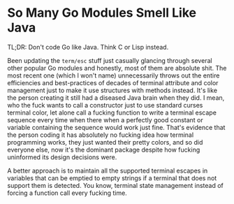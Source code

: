 # So Many Go Modules Smell Like Java

TL;DR: Don't code Go like Java. Think C or Lisp instead.

Been updating the `term/esc` stuff just casually glancing through
several other popular Go modules and honestly, most of them are absolute
shit. The most recent one (which I won't name) unnecessarily throws out
the entire efficiencies and best-practices of decades of terminal
attribute and color management just to make it use structures with
methods instead. It's like the person creating it still had a diseased
Java brain when they did. I mean, who the fuck wants to call a
constructor just to use standard curses terminal color, let alone call a
fucking function to write a terminal escape sequence every time when
there when a perfectly good constant or variable containing the sequence
would work just fine. That's evidence that the person coding it has
absolutely no fucking idea how terminal programming works, they just
wanted their pretty colors, and so did everyone else, now it's the
dominant package despite how fucking uninformed its design decisions
were.

A better approach is to maintain all the supported terminal escapes in
variables that can be emptied to empty strings if a terminal that does
not support them is detected. You know, terminal state management
instead of forcing a function call every fucking time.
